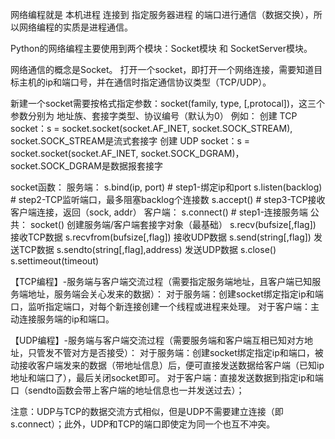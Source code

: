 网络编程就是  本机进程 连接到 指定服务器进程 的端口进行通信（数据交换），所以网络编程的实质是进程通信。

Python的网络编程主要使用到两个模块：Socket模块 和 SocketServer模块。

网络通信的概念是Socket。
打开一个socket，即打开一个网络连接，需要知道目标主机的ip和端口号，并在通信时指定通信协议类型（TCP/UDP）。

新建一个socket需要按格式指定参数：socket(family, type, [,protocal])，这三个参数分别为 地址族、套接字类型、协议编号（默认为0）
例如：
创建 TCP socket：s = socket.socket(socket.AF_INET, socket.SOCK_STREAM), socket.SOCK_STREAM是流式套接字
创建 UDP socket：s = socket.socket(socket.AF_INET, socket.SOCK_DGRAM)，socket.SOCK_DGRAM是数据报套接字

socket函数：
服务端：
s.bind(ip, port)  # step1-绑定ip和port
s.listen(backlog)  # step2-TCP监听端口，最多阻塞backlog个连接数
s.accept()   # step3-TCP接收客户端连接，返回（sock, addr）
客户端：
s.connect()  # step1-连接服务端
公共：
socket() 创建服务端/客户端套接字对象（最基础）
s.recv(bufsize[,flag]) 接收TCP数据
s.recvfrom(bufsize[,flag]) 接收UDP数据
s.send(string[,flag])  发送TCP数据
s.sendto(string[,flag],address)  发送UDP数据
s.close()
s.settimeout(timeout)


【TCP编程】-服务端与客户端交流过程（需要指定服务端地址，且客户端已知服务端地址，服务端会关心发来的数据）：
对于服务端：创建socket绑定指定ip和端口，监听指定端口，对每个新连接创建一个线程或进程来处理。
对于客户端：主动连接服务端的ip和端口。

【UDP编程】-服务端与客户端交流过程（需要服务端和客户端互相已知对方地址，只管发不管对方是否接受）：
对于服务端：创建socket绑定指定ip和端口，被动接收客户端发来的数据（带地址信息）后，便可直接发送数据给客户端（已知ip地址和端口了），最后关闭socket即可。
对于客户端：直接发送数据到指定ip和端口（sendto函数会带上客户端的地址信息也一并发送过去）；

注意：UDP与TCP的数据交流方式相似，但是UDP不需要建立连接（即s.connect）；此外，UDP和TCP的端口即使定为同一个也互不冲突。